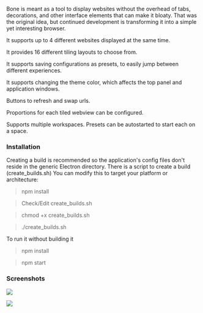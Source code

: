 Bone is meant as a tool to display websites without the overhead of tabs, decorations, and other interface elements that can make it bloaty. That was the original idea, but continued development is transforming it into a simple yet interesting browser.

It supports up to 4 different websites displayed at the same time.

It provides 16 different tiling layouts to choose from.

It supports saving configurations as presets, to easily jump between different experiences.

It supports changing the theme color, which affects the top panel and application windows.

Buttons to refresh and swap urls.

Proportions for each tiled webview can be configured.

Supports multiple workspaces. Presets can be autostarted to start each on a space.

### Installation

Creating a build is recommended so the application's config files don't reside in the generic Electron directory.
There is a script to create a build (create_builds.sh)
You can modify this to target your platform or architecture:
>npm install

>Check/Edit create_builds.sh

>chmod +x create_builds.sh

>./create_builds.sh

To run it without building it
>npm install

>npm start

### Screenshots

![](https://i.imgur.com/p9lBtoH.jpg)

![](https://i.imgur.com/W9dYoL7.jpg)